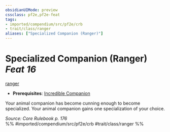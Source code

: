 ```yaml
---
obsidianUIMode: preview
cssclass: pf2e,pf2e-feat
tags:
- imported/compendium/src/pf2e/crb
- trait/class/ranger
aliases: ["Specialized Companion (Ranger)"]
---
```

# Specialized Companion (Ranger)  *Feat 16*  
[ranger](rules/traits/ranger.md)  

- **Prerequisites**: [Incredible Companion](incredible-companion-ranger.md)

Your animal companion has become cunning enough to become specialized. Your animal companion gains one specialization of your choice.

*Source: Core Rulebook p. 176*  
%% #imported/compendium/src/pf2e/crb #trait/class/ranger %%
